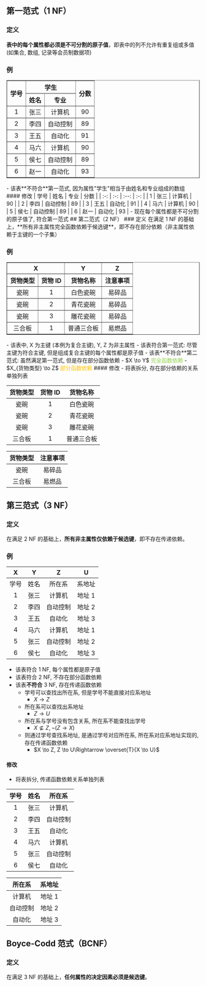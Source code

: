 ## 第一范式（1 NF）
### 定义
**表中的每个属性都必须是不可分割的原子值**，即表中的列不允许有重复组或多值 (如集合, 数组, 记录等会员制数据项)
### 例
<table border="1">
  <thead>
    <tr>
      <th rowspan="2" style="text-align: center">学号</th>
      <th colspan="2" style="text-align: center">学生</th>
      <th rowspan="2" style="text-align: center">分数</th>
    </tr>
    <tr>
      <th style="text-align: center">姓名</th>
      <th style="text-align: center">专业</th>
    </tr>
  </thead>
  <tbody>
    <tr>
      <td style="text-align: center">1</td>
      <td style="text-align: center">张三</td>
      <td style="text-align: center">计算机</td>
      <td style="text-align: center">90</td>
    </tr>
    <tr>
      <td style="text-align: center">2</td>
      <td style="text-align: center">李四</td>
      <td style="text-align: center">自动控制</td>
      <td style="text-align: center">89</td>
    </tr>
    <tr>
      <td style="text-align: center">3</td>
      <td style="text-align: center">王五</td>
      <td style="text-align: center">自动化</td>
      <td style="text-align: center">91</td>
    </tr>
    <tr>
      <td style="text-align: center">4</td>
      <td style="text-align: center">马六</td>
      <td style="text-align: center">计算机</td>
      <td style="text-align: center">90</td>
    </tr>
    <tr>
      <td style="text-align: center">5</td>
      <td style="text-align: center">侯七</td>
      <td style="text-align: center">自动控制</td>
      <td style="text-align: center">89</td>
    </tr>
    <tr>
      <td style="text-align: center">6</td>
      <td style="text-align: center">赵一</td>
      <td style="text-align: center">自动化</td>
      <td style="text-align: center">93</td>
    </tr>
  </tbody>
</table>
- 该表**不符合**第一范式, 因为属性"学生"相当于由姓名和专业组成的数组
#### 修改
| 学号  | 姓名  |  专业  | 分数  |
| :-: | :-: | :--: | :-: |
|  1  | 张三  | 计算机  | 90  |
|  2  | 李四  | 自动控制 | 89  |
|  3  | 王五  | 自动化  | 91  |
|  4  | 马六  | 计算机  | 90  |
|  5  | 侯七  | 自动控制 | 89  |
|  6  | 赵一  | 自动化  | 93  |
- 现在每个属性都是不可分割的原子值了, 符合第一范式
## 第二范式（2 NF）
### 定义  
在满足 1 NF 的基础上，**所有非主属性完全函数依赖于候选键**，即不存在部分依赖（非主属性依赖于主键的一个子集）

### 例
<table border="1">
  <thead>
    <tr>
      <th colspan="2" style="text-align: center">X</th>
      <th colspan="1" style="text-align: center">Y</th>
      <th colspan="1" style="text-align: center">Z</th>
    </tr>
    <tr>
      <th style="text-align: center">货物类型</th>
      <th style="text-align: center">货物 ID</th>
      <th style="text-align: center">货物名称</th>
      <th style="text-align: center">注意事项</th>
    </tr>
  </thead>
  <tbody>
    <tr>
      <td style="text-align: center">瓷碗</td>
      <td style="text-align: center">1</td>
      <td style="text-align: center">白色瓷碗</td>
      <td style="text-align: center">易碎品</td>
    </tr>
    <tr>
      <td style="text-align: center">瓷碗</td>
      <td style="text-align: center">2</td>
      <td style="text-align: center">青花瓷碗</td>
      <td style="text-align: center">易碎品</td>
    </tr>
    <tr>
      <td style="text-align: center">瓷碗</td>
      <td style="text-align: center">3</td>
      <td style="text-align: center">雕花瓷碗</td>
      <td style="text-align: center">易碎品</td>
    </tr>
    <tr>
      <td style="text-align: center">三合板</td>
      <td style="text-align: center">1</td>
      <td style="text-align: center">普通三合板</td>
      <td style="text-align: center">易燃品</td>
    </tr>
  </tbody>
</table>
- 该表中, X 为主键 (本例为复合主键), Y, Z 为非主属性
- 该表符合第一范式: 尽管主键为符合主键, 但是组成复合主键的每个属性都是原子值
- 该表**不符合**第二范式: 虽然满足第一范式, 但是存在部分函数依赖
	- $X \to Y$ <font color="#92d050">完全函数依赖</font>
	- $X_{货物类型} \to Z$ <font color="#ffc000">部分函数依赖</font>
#### 修改
- 将表拆分, 存在部分依赖的关系单独列表

| 货物类型 | 货物 ID | 货物名称  |
| :--: | :---: | :---: |
|  瓷碗  |   1   | 白色瓷碗  |
|  瓷碗  |   2   | 青花瓷碗  |
|  瓷碗  |   3   | 雕花瓷碗  |
| 三合板  |   1   | 普通三合板 |

| 货物类型 | 注意事项 |
| :--: | :--: |
|  瓷碗  | 易碎品  |
| 三合板  | 易燃品  |

## 第三范式（3 NF）
### 定义  
在满足 2 NF 的基础上，**所有非主属性仅依赖于候选键**，即不存在传递依赖。
### 例
|  X  |  Y  |  Z   |  U   |
| :-: | :-: | :--: | :--: |
| 学号  | 姓名  | 所在系  | 系地址  |
|  1  | 张三  | 计算机  | 地址 1 |
|  2  | 李四  | 自动控制 | 地址 2 |
|  3  | 王五  | 自动化  | 地址 3 |
|  4  | 马六  | 计算机  | 地址 1 |
|  5  | 张三  | 自动控制 | 地址 2 |
|  6  | 侯七  | 自动化  | 地址 3 |
- 该表符合 1 NF, 每个属性都是原子值
- 该表符合 2 NF, 不存在部分函数依赖
- 该表**不符合** 3 NF, 存在传递函数依赖
	- 学号可以查找出所在系, 但是学号不能直接对应系地址
		- $X \to Z$
	- 所在系可以查找出系地址
		- $Z \to U$
	- 所在系与学号没有包含关系, 所在系不能查找出学号
		- $X \not\subseteq Z, \lnot(Z \to X)$
	- 则通过学号查找系地址, 是通过学号对应所在系, 所在系对应系地址实现的, 存在传递函数依赖
		- $X \to Z, Z \to U\Rightarrow \overset{T}{X \to U}$
#### 修改
- 将表拆分, 传递函数依赖关系单独列表

| 学号  | 姓名  | 所在系  |
| :-: | :-: | :--: |
|  1  | 张三  | 计算机  |
|  2  | 李四  | 自动控制 |
|  3  | 王五  | 自动化  |
|  4  | 马六  | 计算机  |
|  5  | 张三  | 自动控制 |
|  6  | 侯七  | 自动化  |

| 所在系  | 系地址  |
| :--: | :--: |
| 计算机  | 地址 1 |
| 自动控制 | 地址 2 |
| 自动化  | 地址 3 |

## Boyce-Codd 范式（BCNF）
### 定义
在满足 3 NF 的基础上，**任何属性的决定因素必须是候选键**。
